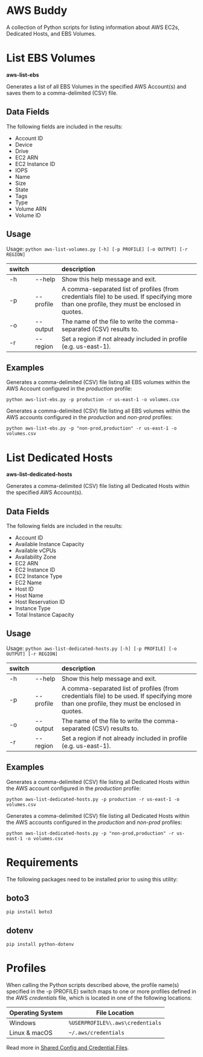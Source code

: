 # AWS Buddy

A collection of Python scripts for listing information about AWS EC2s, Dedicated Hosts, and EBS Volumes.

# List EBS Volumes

**aws-list-ebs**

Generates a list of all EBS Volumes in the specified AWS Account(s) and saves them to a comma-delimited (CSV) file.

## Data Fields

The following fields are included in the results:
- Account ID
- Device
- Drive
- EC2 ARN
- EC2 Instance ID
- IOPS
- Name
- Size
- State
- Tags
- Type
- Volume ARN
- Volume ID

## Usage

Usage: `python aws-list-volumes.py [-h] [-p PROFILE] [-o OUTPUT] [-r REGION]`

| switch |           | description                                                         |
|--------|-----------|:--------------------------------------------------------------------|
| -h     | --help    | Show this help message and exit.                                    |
| -p     | --profile | A comma-separated list of profiles (from credentials file) to be used. If specifying more than one profile, they must be enclosed in quotes. |
| -o     | --output  | The name of the file to write the comma-separated (CSV) results to. |
| -r     | --region  | Set a region if not already included in profile (e.g. us-east-1).   |

## Examples

Generates a comma-delimited (CSV) file listing all EBS volumes within the AWS Account configured in the *production* profile:
    
`python aws-list-ebs.py -p production -r us-east-1 -o volumes.csv `

Generates a comma-delimited (CSV) file listing all EBS volumes within the AWS accounts configured in the *production* and *non-prod* profiles:
    
`python aws-list-ebs.py -p "non-prod,production" -r us-east-1 -o volumes.csv `

# List Dedicated Hosts

**aws-list-dedicated-hosts**

Generates a comma-delimited (CSV) file listing all Dedicated Hosts within the specified AWS Account(s).

## Data Fields

The following fields are included in the results:

- Account ID
- Available Instance Capacity
- Available vCPUs
- Availability Zone
- EC2 ARN
- EC2 Instance ID
- EC2 Instance Type
- EC2 Name
- Host ID
- Host Name
- Host Reservation ID
- Instance Type
- Total Instance Capacity

## Usage

Usage: `python aws-list-dedicated-hosts.py [-h] [-p PROFILE] [-o OUTPUT] [-r REGION]`

| switch |           | description                                                         |
|--------|-----------|:--------------------------------------------------------------------|
| -h     | --help    | Show this help message and exit.                                    |
| -p     | --profile | A comma-separated list of profiles (from credentials file) to be used. If specifying more than one profile, they must be enclosed in quotes. |
| -o     | --output  | The name of the file to write the comma-separated (CSV) results to. |
| -r     | --region  | Set a region if not already included in profile (e.g. us-east-1).   |

## Examples

Generates a comma-delimited (CSV) file listing all Dedicated Hosts within the AWS account configured in the *production* profile:
    
`python aws-list-dedicated-hosts.py -p production -r us-east-1 -o volumes.csv `

Generates a comma-delimited (CSV) file listing all Dedicated Hosts within the AWS accounts configured in the *production* and *non-prod* profiles:
    
`python aws-list-dedicated-hosts.py -p "non-prod,production" -r us-east-1 -o volumes.csv `

# Requirements

The following packages need to be installed prior to using this utility:

## boto3

`pip install boto3`

## dotenv

`pip install python-dotenv`

# Profiles

When calling the Python scripts described above, the profile name(s) specified in the -p (PROFILE) switch maps to one or more profiles defined in the AWS *credentials* file, which is located in one of the following locations:

| Operating System | File Location                           |
|------------------|-----------------------------------------|
| Windows          | `%USERPROFILE%\.aws\credentials` |
| Linux & macOS    | `~/.aws/credentials`                    |

Read more in [Shared Config and Credential Files](https://docs.aws.amazon.com/sdkref/latest/guide/file-format.html).
